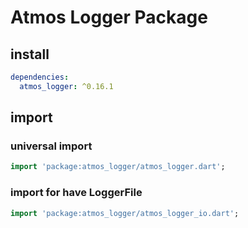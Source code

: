 # Atmos Logger Package

## install

```yaml
dependencies:
  atmos_logger: ^0.16.1
```

## import

### universal import

```dart
import 'package:atmos_logger/atmos_logger.dart';
```

### import for have LoggerFile

```dart
import 'package:atmos_logger/atmos_logger_io.dart';
```
